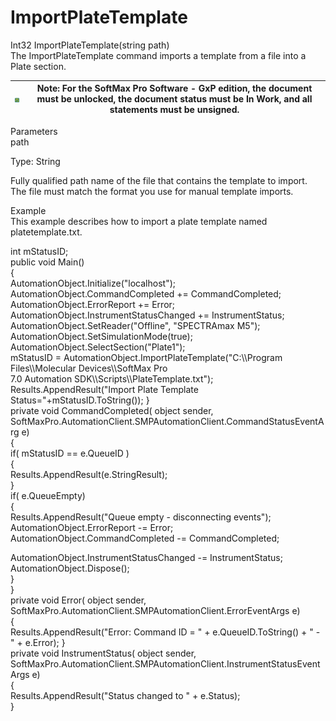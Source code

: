 # ImportPlateTemplate

Int32 ImportPlateTemplate(string path)\
The ImportPlateTemplate command imports a template from a file into a Plate section.

| <img src="../../../../../.gitbook/assets/0 (18) (1).png" alt="" data-size="original"> | Note: For the SoftMax Pro Software - GxP edition, the document must be unlocked, the document status must be In Work, and all statements must be unsigned. |
| ------------------------------------------------------------------------------------- | ---------------------------------------------------------------------------------------------------------------------------------------------------------- |

Parameters\
path

Type: String

Fully qualified path name of the file that contains the template to import. The file must match the format you use for manual template imports.

Example\
This example describes how to import a plate template named platetemplate.txt.

int mStatusID;\
public void Main()\
{\
AutomationObject.Initialize("localhost");\
AutomationObject.CommandCompleted += CommandCompleted;\
AutomationObject.ErrorReport += Error;\
AutomationObject.InstrumentStatusChanged += InstrumentStatus;\
AutomationObject.SetReader("Offline", "SPECTRAmax M5");\
AutomationObject.SetSimulationMode(true);\
AutomationObject.SelectSection("Plate1");\
mStatusID = AutomationObject.ImportPlateTemplate("C:\\\Program Files\\\Molecular Devices\\\SoftMax Pro\
7.0 Automation SDK\\\Scripts\\\PlateTemplate.txt");\
Results.AppendResult("Import Plate Template Status="+mStatusID.ToString()); }\
private void CommandCompleted( object sender,\
SoftMaxPro.AutomationClient.SMPAutomationClient.CommandStatusEventArg e)\
{\
if( mStatusID == e.QueueID )\
{\
Results.AppendResult(e.StringResult);\
}\
if( e.QueueEmpty)\
{\
Results.AppendResult("Queue empty - disconnecting events");\
AutomationObject.ErrorReport -= Error;\
AutomationObject.CommandCompleted -= CommandCompleted;

AutomationObject.InstrumentStatusChanged -= InstrumentStatus;\
AutomationObject.Dispose();\
}\
}\
private void Error( object sender,\
SoftMaxPro.AutomationClient.SMPAutomationClient.ErrorEventArgs e)\
{\
Results.AppendResult("Error: Command ID = " + e.QueueID.ToString() + " - " + e.Error); }\
private void InstrumentStatus( object sender,\
SoftMaxPro.AutomationClient.SMPAutomationClient.InstrumentStatusEventArgs e)\
{\
Results.AppendResult("Status changed to " + e.Status);\
}
